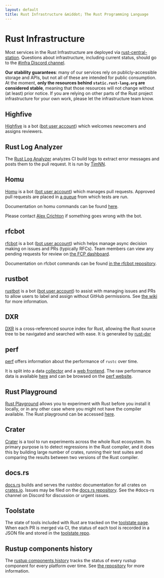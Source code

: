 ```yaml
---
layout: default
title: Rust Infrastructure &middot; The Rust Programming Language
---
```


# Rust Infrastructure

Most services in the Rust Infrastructure are deployed via
[rust-central-station]. Questions about infrastructure, including current
status, should go to the [#infra Discord channel](https://discord.gg/rust-lang).

**Our stability guarantees**: many of our services rely on publicly-accessible
storage and APIs, but not all of these are intended for public consumption. At
the moment, **only the resources behind `static.rust-lang.org` are considered
stable**, meaning that those resources will not change without (at least) prior
notice. If you are relying on other parts of the Rust project infrastructure for
your own work, please let the infrastructure team know.

[rust-central-station]: https://github.com/rust-lang/rust-central-station

## Highfive

[Highfive](https://github.com/rust-lang/highfive) is a bot
([bot user account](https://github.com/rust-highfive)) which welcomes newcomers
and assigns reviewers.

## Rust Log Analyzer

The [Rust Log Analyzer](https://github.com/rust-lang/rust-log-analyzer)
analyzes CI build logs to extract error messages and posts them to the pull
request. It is run by [TimNN](https://github.com/TimNN).

## Homu

[Homu](https://github.com/rust-lang/homu/) is a bot
([bot user account](https://github.com/bors)) which manages pull requests.
Approved pull requests are placed in
[a queue](http://buildbot2.rust-lang.org/homu/queue/rust) from which tests are
run.

Documentation on homu commands can be found
[here](http://buildbot2.rust-lang.org/homu/).

Please contact [Alex Crichton](https://github.com/alexcrichton) if something
goes wrong with the bot.

## rfcbot

[rfcbot](https://github.com/rust-lang/rfcbot-rs) is a bot
([bot user account](https://github.com/rfcbot)) which helps manage async
decision making on issues and PRs (typically RFCs). Team members can view any
pending requests for review on [the FCP dashboard](https://rfcbot.rs/).

Documentation on rfcbot commands can be found
[in the rfcbot repository](https://github.com/rust-lang/rfcbot-rs).

## rustbot

[rustbot](https://github.com/rust-lang/triagebot) is a bot ([bot user
account](https://github.com/rustbot)) to assist with managing issues and PRs
to allow users to label and assign without GitHub permissions. See [the
wiki](https://github.com/rust-lang/triagebot/wiki) for more information.

## DXR

[DXR](https://dxr.mozilla.org/rust/source/) is a cross-referenced source index
for Rust, allowing the Rust source tree to be navigated and searched with ease.
It is generated by [rust-dxr](https://github.com/nrc/rust-dxr)

## perf

[perf](https://github.com/rust-lang-nursery/rustc-perf) offers information
about the performance of `rustc` over time.

It is split into a data [collector] and a [web frontend]. The raw performance
data is available [here](https://github.com/rust-lang-nursery/rustc-timing)
and can be browsed on the [perf website](https://perf.rust-lang.org).

[collector]: https://github.com/rust-lang-nursery/rustc-perf/tree/master/collector
[web frontend]: https://github.com/rust-lang-nursery/rustc-perf/tree/master/site

## Rust Playground

[Rust Playground](https://github.com/integer32llc/rust-playground) allows you
to experiment with Rust before you install it locally, or in any other case
where you might not have the compiler available. The Rust playground can be
accessed [here](https://play.rust-lang.org).

## Crater

[Crater](https://github.com/rust-lang/crater) is a tool to run
experiments across the whole Rust ecosystem. Its primary purpose is to detect
regressions in the Rust compiler, and it does this by building large number of
crates, running their test suites and comparing the results between two
versions of the Rust compiler.

## docs.rs

[docs.rs](https://docs.rs/) builds and serves the rustdoc documentation for
all crates on [crates.io]. Issues may be filed on the [docs.rs
repository](https://github.com/rust-lang/docs.rs). See the #docs-rs channel on
Discord for discussion or urgent issues.

## Toolstate

The state of tools included with Rust are tracked on the [toolstate
page](https://rust-lang-nursery.github.io/rust-toolstate/). When each PR is
merged via CI, the status of each tool is recorded in a JSON file and stored
in the [toolstate repo](https://github.com/rust-lang-nursery/rust-toolstate).

## Rustup components history

The [rustup components
history](https://rust-lang.github.io/rustup-components-history/) tracks the
status of every rustup component for every platform over time. See [the
repository](https://github.com/rust-lang/rustup-components-history) for more
information.

[crates.io]: https://crates.io/
